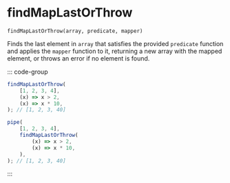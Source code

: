 # findMapLastOrThrow

`findMapLastOrThrow(array, predicate, mapper)`

Finds the last element in `array` that satisfies the provided `predicate` function and applies the `mapper` function to it, returning a new array with the mapped element, or throws an error if no element is found.

::: code-group

```ts [data-first]
findMapLastOrThrow(
    [1, 2, 3, 4],
    (x) => x > 2,
    (x) => x * 10,
); // [1, 2, 3, 40]
```

```ts [data-last]
pipe(
    [1, 2, 3, 4],
    findMapLastOrThrow(
        (x) => x > 2,
        (x) => x * 10,
    ),
); // [1, 2, 3, 40]
```

:::
